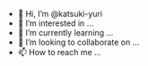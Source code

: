 - 👋 Hi, I’m @katsuki-yuri
- 👀 I’m interested in ...
- 🌱 I’m currently learning ...
- 💞️ I’m looking to collaborate on ...
- 📫 How to reach me ...

<!---
katsuki-yuri/katsuki-yuri is a ✨ special ✨ repository because its `README.md` (this file) appears on your GitHub profile.
You can click the Preview link to take a look at your changes.
--->
